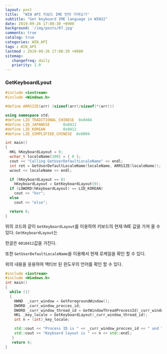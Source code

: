 ```yaml
---
layout: post
title:  "WIN API 키보드 IME 언어 가져오기"
subtitle: "Get keyboard IME language in WIN32"
date: 2019-09-26 17:08:30 +0900
background: '/img/posts/07.jpg'
comments: true
catalog: true
categories: WIN_API
tags : WIN_API
lastmod : 2019-09-26 17:08:30 +0900
sitemap:
   changefreq: daily
   priority: 1.0
---
```


### GetKeyboardLyout

```CPP
#include <iostream>
#include <Windows.h>

#define ARRSIZE(arr) (sizeof(arr)/sizeof(*(arr)))

using namespace std;
#define LID_TRADITIONAL_CHINESE  0x0404
#define LID_JAPANESE      0x0411
#define LID_KOREAN        0x0412
#define LID_SIMPLIFIED_CHINESE  0x0804 

int main()
{
  HKL hKeyboardLayout = 0;
  wchar_t localeName[100] = { 0 };
  cout << "Calling GetUserDefaultLocaleName" << endl;
  int ret = GetUserDefaultLocaleName(localeName, ARRSIZE(localeName));
  wcout << localeName << endl;

  if (hKeyboardLayout == 0)
    hKeyboardLayout = GetKeyboardLayout(0);
  if (LOWORD(hKeyboardLayout) == LID_KOREAN)
    cout << "kor";
  else
    cout << "else";

  return 0;
}
```

위의 코드와 같이 `GetKeyboardLayout`를 이용하여 키보드의 현재 IME 값을 가져 올 수 있다.
`GetKeyboardLayout`는 

한글은 `0010412`값을 가진다.

또한 `GetUserDefaultLocaleName`을 이용해서 현재 로케일을 확인 할 수 있다.


위의 내용을 응용하여 액티브 된 윈도우의 언어를 확인 할 수 있다.
```cpp
#include <iostream>
#include <Windows.h>
int main()
{
  while (1)
  {
    HWND  _curr_window = GetForegroundWindow();
    DWORD _curr_window_procces_id;
    DWORD _curr_window_thread_id = GetWindowThreadProcessId(_curr_window, &_curr_window_procces_id);
    HKL _key_locale = GetKeyboardLayout(_curr_window_thread_id);
    int n = (int)_key_locale;

    std::cout << "Process ID is " << _curr_window_procces_id << " and Thread ID is " << _curr_window_thread_id << std::endl;
    std::cout << "Keyboard layout is " << n << std::endl;
   }
   return 0;
}
```
